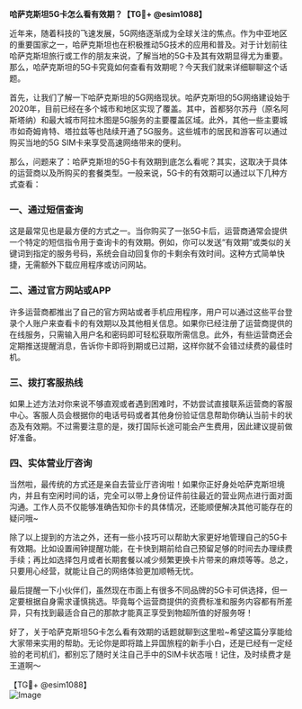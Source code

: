 **哈萨克斯坦5G卡怎么看有效期？【TG💪+ @esim1088】**

近年来，随着科技的飞速发展，5G网络逐渐成为全球关注的焦点。作为中亚地区的重要国家之一，哈萨克斯坦也在积极推动5G技术的应用和普及。对于计划前往哈萨克斯坦旅行或工作的朋友来说，了解当地的5G卡及其有效期显得尤为重要。那么，哈萨克斯坦的5G卡究竟如何查看有效期呢？今天我们就来详细聊聊这个话题。

首先，让我们了解一下哈萨克斯坦的5G网络现状。哈萨克斯坦的5G网络建设始于2020年，目前已经在多个城市和地区实现了覆盖。其中，首都努尔苏丹（原名阿斯塔纳）和最大城市阿拉木图是5G服务的主要覆盖区域。此外，其他一些主要城市如奇姆肯特、塔拉兹等也陆续开通了5G服务。这些城市的居民和游客可以通过购买当地的5G SIM卡来享受高速网络带来的便利。

那么，问题来了：哈萨克斯坦的5G卡有效期到底怎么看呢？其实，这取决于具体的运营商以及所购买的套餐类型。一般来说，5G卡的有效期可以通过以下几种方式查看：

### 一、通过短信查询

这是最常见也是最方便的方式之一。当你购买了一张5G卡后，运营商通常会提供一个特定的短信指令用于查询卡的有效期。例如，你可以发送“有效期”或类似的关键词到指定的服务号码，系统会自动回复你的卡剩余有效时间。这种方式简单快捷，无需额外下载应用程序或访问网站。

### 二、通过官方网站或APP

许多运营商都推出了自己的官方网站或者手机应用程序，用户可以通过这些平台登录个人账户来查看卡的有效期以及其他相关信息。如果你已经注册了运营商提供的在线服务，只需输入用户名和密码即可轻松获取所需信息。此外，有些运营商还会定期推送提醒消息，告诉你卡即将到期或已过期，这样你就不会错过续费的最佳时机。

### 三、拨打客服热线

如果上述方法对你来说不够直观或者遇到困难时，不妨尝试直接联系运营商的客服中心。客服人员会根据你的电话号码或者其他身份验证信息帮助你确认当前卡的状态及有效期。不过需要注意的是，拨打国际长途可能会产生费用，因此建议提前做好准备。

### 四、实体营业厅咨询

当然啦，最传统的方式还是亲自去营业厅咨询啦！如果你正好身处哈萨克斯坦境内，并且有空闲时间的话，完全可以带上身份证件前往最近的营业网点进行面对面沟通。工作人员不仅能够准确告知你卡的具体情况，还能顺便解决其他可能存在的疑问哦~

除了以上提到的方法之外，还有一些小技巧可以帮助大家更好地管理自己的5G卡有效期。比如设置闹钟提醒功能，在卡快到期前给自己预留足够的时间去办理续费手续；再比如选择包月或者长期套餐以减少频繁更换卡片带来的麻烦等等。总之，只要用心经营，就能让自己的网络体验更加顺畅无忧。

最后提醒一下小伙伴们，虽然现在市面上有很多不同品牌的5G卡可供选择，但一定要根据自身需求谨慎挑选。毕竟每个运营商提供的资费标准和服务内容都有所差异，只有找到最适合自己的那款才能真正享受到物超所值的好服务呀！

好了，关于哈萨克斯坦5G卡怎么看有效期的话题就聊到这里啦~希望这篇分享能给大家带来实用的帮助。无论你是即将踏上异国旅程的新手小白，还是已经有一定经验的老司机们，都别忘了随时关注自己手中的SIM卡状态哦！记住，及时续费才是王道啊～

【TG💪+ @esim1088】  
![Image](https://i.postimg.cc/4NQfJmqS/Snipaste-2025-05-13-00-14-12.png)